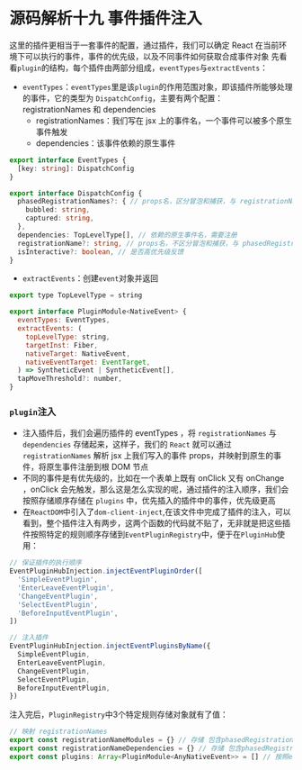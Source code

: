 # 源码解析十九 事件插件注入
这里的插件更相当于一套事件的配置，通过插件，我们可以确定 React 在当前环境下可以执行的事件，事件的优先级，以及不同事件如何获取合成事件对象
先看看`plugin`的结构，每个插件由两部分组成，`eventTypes`与`extractEvents`：

- `eventTypes`：`eventTypes`里是该`plugin`的作用范围对象，即该插件所能够处理的事件，它的类型为 `DispatchConfig`，主要有两个配置： registrationNames 和 dependencies
  - registrationNames：我们写在 jsx 上的事件名，一个事件可以被多个原生事件触发
  - dependencies：该事件依赖的原生事件

```ts
export interface EventTypes {
  [key: string]: DispatchConfig
}

export interface DispatchConfig {
  phasedRegistrationNames?: { // props名，区分冒泡和捕获，与 registrationName 互斥
    bubbled: string,
    captured: string,
  },
  dependencies: TopLevelType[], // 依赖的原生事件名，需要注册
  registrationName?: string, // props名，不区分冒泡和捕获，与 phasedRegistrationNames 互斥
  isInteractive?: boolean, // 是否高优先级反馈
}
```
- `extractEvents`：创建`event`对象并返回

```javaScript
export type TopLevelType = string

export interface PluginModule<NativeEvent> {
  eventTypes: EventTypes,
  extractEvents: (
    topLevelType: string,
    targetInst: Fiber,
    nativeTarget: NativeEvent,
    nativeEventTarget: EventTarget,
  ) => SyntheticEvent | SyntheticEvent[],
  tapMoveThreshold?: number,
}
```

### `plugin`注入
- 注入插件后，我们会遍历插件的 eventTypes ，将 `registrationNames` 与 `dependencies` 存储起来，这样子，我们的 `React` 就可以通过 `registrationNames` 解析 jsx 上我们写入的事件 props，并映射到原生的事件，将原生事件注册到根 DOM 节点
- 不同的事件是有优先级的，比如在一个表单上既有 onClick 又有 onChange ，onClick 会先触发，那么这是怎么实现的呢，通过插件的注入顺序，我们会按照存储顺序存储在 `plugins` 中，优先插入的插件中的事件，优先级更高
- 在`ReactDOM`中引入了`dom-client-inject`,在该文件中完成了插件的注入，可以看到，整个插件注入有两步，这两个函数的代码就不贴了，无非就是把这些插件按照特定的规则顺序存储到`EventPluginRegistry`中，便于在`PluginHub`使用：

```javaScript
// 保证插件的执行顺序
EventPluginHubInjection.injectEventPluginOrder([
  'SimpleEventPlugin',
  'EnterLeaveEventPlugin',
  'ChangeEventPlugin',
  'SelectEventPlugin',
  'BeforeInputEventPlugin',
])

// 注入插件
EventPluginHubInjection.injectEventPluginsByName({
  SimpleEventPlugin,
  EnterLeaveEventPlugin,
  ChangeEventPlugin,
  SelectEventPlugin,
  BeforeInputEventPlugin,
})
```

注入完后，`PluginRegistry`中3个特定规则存储对象就有了值：

```javaScript
// 映射 registrationNames
export const registrationNameModules = {} // 存储 包含phasedRegistrationNames或者registrationName 的 plugin
export const registrationNameDependencies = {} // 存储 包含phasedRegistrationNames或者registrationName 的 Plugin 中 eventTypes.dependencies
export const plugins: Array<PluginModule<AnyNativeEvent>> = [] // 按照eventPluginOrder顺序存储的pluginModule[]
```





